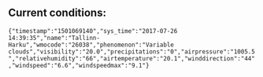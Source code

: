 ## Current conditions: 
 ``` {"timestamp":"1501069140","sys_time":"2017-07-26 14:39:35","name":"Tallinn-Harku","wmocode":"26038","phenomenon":"Variable clouds","visibility":"20.0","precipitations":"0","airpressure":"1005.5","relativehumidity":"66","airtemperature":"20.1","winddirection":"44","windspeed":"6.6","windspeedmax":"9.1"} ```
